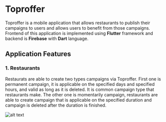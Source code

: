 # Toproffer

Toproffer is a mobile application that allows restaurants to publish their campaigns to users and allows users to benefit from those campaigns. Frontend of this application is implemented using **Flutter** framework and backend is **Firebase** with **Dart** language. 

## Application Features 

### 1. Restaurants 

Restaurats are able to create two types campaigns via Toproffer. First one is permanent campaign, it is applicable on the specified days and specified hours, and valid as long as it is deleted. It is common campaign type that restaurants make. The other one is momentarily campaign, restaurants are able to create campaign that is applicable on the specified duration and campaign is deleted after the duration is finished. 



![alt text](http://url/to/img.png)
  
